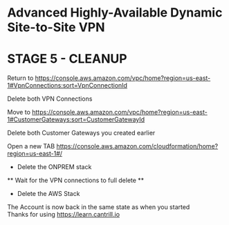 # Advanced Highly-Available Dynamic Site-to-Site VPN

# STAGE 5 - CLEANUP

Return to https://console.aws.amazon.com/vpc/home?region=us-east-1#VpnConnections:sort=VpnConnectionId  

Delete both VPN Connections  

Move to https://console.aws.amazon.com/vpc/home?region=us-east-1#CustomerGateways:sort=CustomerGatewayId  

Delete both Customer Gateways you created earlier  

Open a new TAB https://console.aws.amazon.com/cloudformation/home?region=us-east-1#/  

- Delete the ONPREM stack  

** Wait for the VPN connections to full delete **  

- Delete the AWS Stack  


The Account is now back in the same state as when you started  
Thanks for using https://learn.cantrill.io   

